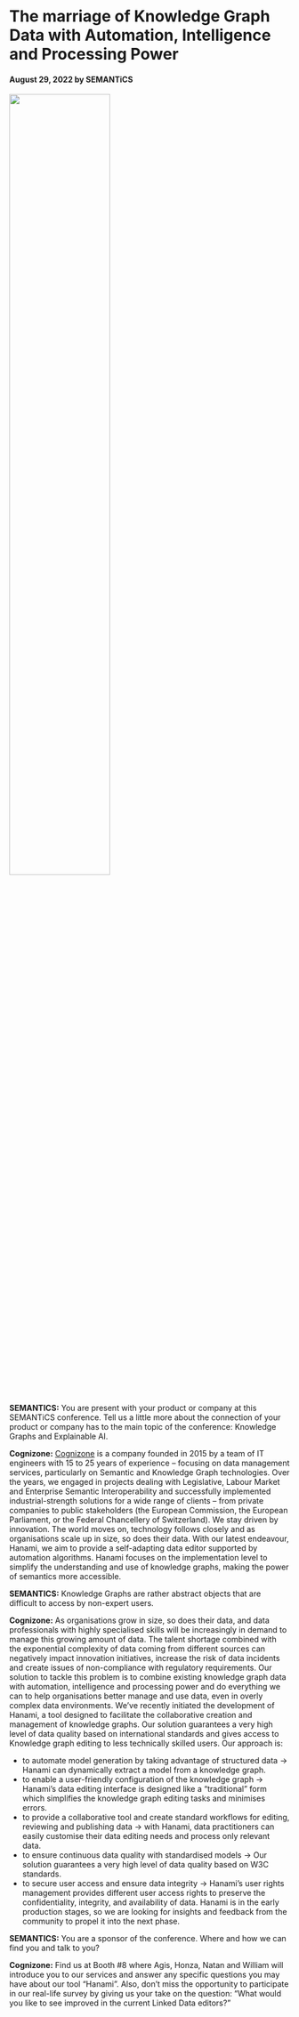 # The marriage of Knowledge Graph Data with Automation, Intelligence and Processing Power
#### August 29, 2022 by SEMANTiCS

<img src="../img/news/4.png" style="max-width:350px" width="60%" height="auto" alt="">

**SEMANTICS:** You are present with your product or company at this SEMANTiCS conference. Tell us a little more about the connection of your product or company has to the main topic of the conference: Knowledge Graphs and Explainable AI.

**Cognizone:** [Cognizone](https://www.cogni.zone/) is a company founded in 2015 by a team of IT engineers with 15 to 25 years of experience – focusing on data management services, particularly on Semantic and Knowledge Graph technologies. Over the years, we engaged in projects dealing with Legislative, Labour Market and Enterprise Semantic Interoperability and successfully implemented industrial-strength solutions for a wide range of clients – from private companies to public stakeholders (the European Commission, the European Parliament, or the Federal Chancellery of Switzerland). We stay driven by innovation. The world moves on, technology follows closely and as organisations scale up in size, so does their data. With our latest endeavour, Hanami, we aim to provide a self-adapting data editor supported by automation algorithms. Hanami focuses on the implementation level to simplify the understanding and use of knowledge graphs, making the power of semantics more accessible.

**SEMANTICS:** Knowledge Graphs are rather abstract objects that are difficult to access by non-expert users.

**Cognizone:**  As organisations grow in size, so does their data, and data professionals with highly specialised skills will be increasingly in demand to manage this growing amount of data. The talent shortage combined with the exponential complexity of data coming from different sources can negatively impact innovation initiatives, increase the risk of data incidents and create issues of non-compliance with regulatory requirements. Our solution to tackle this problem is to combine existing knowledge graph data with automation, intelligence and processing power and do everything we can to help organisations better manage and use data, even in overly complex data environments. We’ve recently initiated the development of Hanami, a tool designed to facilitate the collaborative creation and management of knowledge graphs. Our solution guarantees a very high level of data quality based on international standards and gives access to Knowledge graph editing to less technically skilled users. Our approach is:  
* to automate model generation by taking advantage of structured data → Hanami can dynamically extract a model from a knowledge graph.
* to enable a user-friendly configuration of the knowledge graph → Hanami’s data editing interface is designed like a “traditional” form which simplifies the knowledge graph editing tasks and minimises errors.
* to provide a collaborative tool and create standard workflows for editing, reviewing and publishing data → with Hanami, data practitioners can easily customise their data editing needs and process only relevant data.
* to ensure continuous data quality with standardised models → Our solution guarantees a very high level of data quality based on W3C standards.
* to secure user access and ensure data integrity → Hanami’s user rights management provides different user access rights to preserve the confidentiality, integrity, and availability of data. Hanami is in the early production stages, so we are looking for insights and feedback from the community to propel it into the next phase.  

**SEMANTICS:** You are a sponsor of the conference. Where and how we can find you and talk to you?

**Cognizone:** Find us at Booth \#8 where Agis, Honza, Natan and William will introduce you to our services and answer any specific questions you may have about our tool “Hanami”. Also, don’t miss the opportunity to participate in our real-life survey by giving us your take on the question: “What would you like to see improved in the current Linked Data editors?”